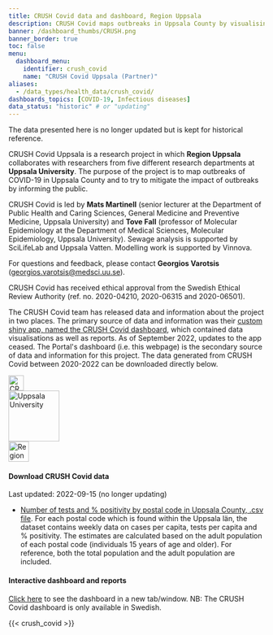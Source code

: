 ```yaml
---
title: CRUSH Covid data and dashboard, Region Uppsala
description: CRUSH Covid maps outbreaks in Uppsala County by visualising the number of cases, test positivity, and geographic distribution, among other things. Data for each postal code is available for download and reuse.
banner: /dashboard_thumbs/CRUSH.png
banner_border: true
toc: false
menu:
  dashboard_menu:
    identifier: crush_covid
    name: "CRUSH Covid Uppsala (Partner)"
aliases:
  - /data_types/health_data/crush_covid/
dashboards_topics: [COVID-19, Infectious diseases]
data_status: "historic" # or "updating"
---
```


<div class="alert alert-info">
  <span class="bi bi-exclamation-triangle-fill"> The data presented here is no longer updated but is kept for historical reference.</span>
</div>

<div class="containter">
<div class="row mr-2 mt-2">
<div class="col-lg-9">
<p>CRUSH Covid Uppsala is a research project in which <b>Region Uppsala</b> collaborates with researchers from five different research departments at <b>Uppsala University</b>. The purpose of the project is to map outbreaks of COVID-19 in Uppsala County and to try to mitigate the impact of outbreaks by informing the public.</p>

<p>CRUSH Covid is led by <b>Mats Martinell</b> (senior lecturer at the Department of Public Health and Caring Sciences, General Medicine and Preventive Medicine, Uppsala University) and <b>Tove Fall</b> (professor of Molecular Epidemiology at the Department of Medical Sciences, Molecular Epidemiology, Uppsala University). Sewage analysis is supported by SciLifeLab and Uppsala Vatten. Modelling work is supported by Vinnova.</p>

<p>For questions and feedback, please contact <b>Georgios Varotsis</b> (<a href="mailto:georgios.varotsis@medsci.uu.se">georgios.varotsis@medsci.uu.se</a>).</p>

<p>CRUSH Covid has received ethical approval from the Swedish Ethical Review Authority (ref. no. 2020-04210, 2020-06315 and 2020-06501).</p>

<p>The CRUSH Covid team has released data and information about the project in two places. The primary source of data and information was their <a target="_blank" href="https://crush-covid.shinyapps.io/crush_covid/">custom shiny app, named the CRUSH Covid dashboard</a>, which contained data visualisations as well as reports. As of September 2022, updates to the app ceased. The Portal's dashboard (i.e. this webpage) is the secondary source of data and information for this project. The data generated from CRUSH Covid between 2020-2022 can be downloaded directly below.</p>
</div>
<div class="col-lg-3">
<div class="d-flex justify-content-center mb-3"><img src="/img/logos/crush_covid_logo.png" alt="CRUSH Covid" height="30"></div>
<div class="d-flex justify-content-center mb-3"><img src="/img/logos/uu_logo.png" alt="Uppsala University" height="100"></div>
<div class="d-flex justify-content-center mb-3"><img src="/img/logos/regionuppsala_logo.png" alt="Region Uppsala" height="40"></div>
</div>
</div>
</div>

#### Download CRUSH Covid data

<div class="alert alert-info">Last updated: 2022-09-15 (no longer updating)</div>

- [Number of tests and % positivity by postal code in Uppsala County, .csv file](https://blobserver.dc.scilifelab.se/blob/CRUSH_Covid_data.csv). For each postal code which is found within the Uppsala län, the dataset contains weekly data on cases per capita, tests per capita and % positivity. The estimates are calculated based on the adult population of each postal code (individuals 15 years of age and older). For reference, both the total population and the adult population are included.

#### Interactive dashboard and reports

<a target="_blank" href="https://crush-covid.shinyapps.io/crush_covid/">Click here</a> to see the dashboard in a new tab/window. NB: The CRUSH Covid dashboard is only available in Swedish.

{{< crush_covid >}}
